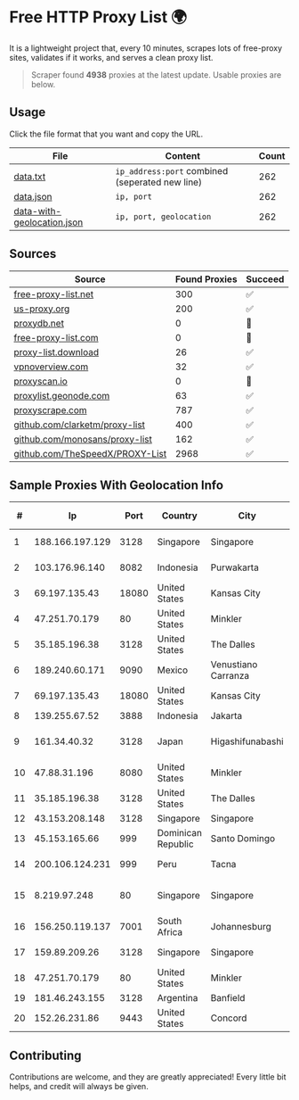 
# Free HTTP Proxy List 🌍

It is a lightweight project that, every 10 minutes, scrapes lots of free-proxy sites, validates if it works, and serves a clean proxy list.


> Scraper found **4938** proxies at the latest update. Usable proxies are below.

## Usage

Click the file format that you want and copy the URL.


|File|Content|Count|
|----|-------|-----|
|[data.txt](https://raw.githubusercontent.com/themiralay/Proxy-List-World/master/data.txt)|`ip_address:port` combined (seperated new line)|262|
|[data.json](https://raw.githubusercontent.com/themiralay/Proxy-List-World/master/data.json)|`ip, port`|262|
|[data-with-geolocation.json](https://raw.githubusercontent.com/themiralay/Proxy-List-World/master/data-with-geolocation.json)|`ip, port, geolocation`|262|

## Sources

|Source|Found Proxies|Succeed|
|------|-------------|-------|
|[free-proxy-list.net](https://free-proxy-list.net)|300|✅|
|[us-proxy.org](https://www.us-proxy.org)|200|✅|
|[proxydb.net](http://proxydb.net)|0|🚫|
|[free-proxy-list.com](https://free-proxy-list.com/?page=&port=&type%5B%5D=http&type%5B%5D=https&up_time=0&search=Search)|0|🚫|
|[proxy-list.download](https://www.proxy-list.download/HTTP)|26|✅|
|[vpnoverview.com](https://vpnoverview.com/privacy/anonymous-browsing/free-proxy-servers)|32|✅|
|[proxyscan.io](https://www.proxyscan.io)|0|🚫|
|[proxylist.geonode.com](https://proxylist.geonode.com/api/proxy-list?limit=300&page=1&sort_by=lastChecked&sort_type=desc&protocols=http,https)|63|✅|
|[proxyscrape.com](https://api.proxyscrape.com/v2/?request=displayproxies&protocol=http&timeout=10000&country=all&ssl=all&anonymity=all)|787|✅|
|[github.com/clarketm/proxy-list](https://raw.githubusercontent.com/clarketm/proxy-list/master/proxy-list-raw.txt)|400|✅|
|[github.com/monosans/proxy-list](https://raw.githubusercontent.com/monosans/proxy-list/main/proxies/http.txt)|162|✅|
|[github.com/TheSpeedX/PROXY-List](https://raw.githubusercontent.com/TheSpeedX/PROXY-List/master/http.txt)|2968|✅|


## Sample Proxies With Geolocation Info

|#|Ip|Port|Country|City|Internet Service Provider|
|-|--|----|-------|----|-------------------------|
|1|188.166.197.129|3128|Singapore|Singapore|DigitalOcean, LLC|
|2|103.176.96.140|8082|Indonesia|Purwakarta|PT Global Sarana Elektronika|
|3|69.197.135.43|18080|United States|Kansas City|WholeSale Internet|
|4|47.251.70.179|80|United States|Minkler|Alibaba Cloud LLC|
|5|35.185.196.38|3128|United States|The Dalles|Google LLC|
|6|189.240.60.171|9090|Mexico|Venustiano Carranza|Uninet S.A. de C.V.|
|7|69.197.135.43|18080|United States|Kansas City|WholeSale Internet|
|8|139.255.67.52|3888|Indonesia|Jakarta|PT. LINKNET|
|9|161.34.40.32|3128|Japan|Higashifunabashi|NTT PC Communications, Inc.|
|10|47.88.31.196|8080|United States|Minkler|Alibaba.com LLC|
|11|35.185.196.38|3128|United States|The Dalles|Google LLC|
|12|43.153.208.148|3128|Singapore|Singapore|Aceville Pte.ltd|
|13|45.153.165.66|999|Dominican Republic|Santo Domingo|Silkglobal Dominicana SRL|
|14|200.106.124.231|999|Peru|Tacna|Telefonica del Peru|
|15|8.219.97.248|80|Singapore|Singapore|Alibaba (US) Technology Co., Ltd.|
|16|156.250.119.137|7001|South Africa|Johannesburg|Shenzhen Jizhan Technology Co|
|17|159.89.209.26|3128|Singapore|Singapore|DigitalOcean, LLC|
|18|47.251.70.179|80|United States|Minkler|Alibaba Cloud LLC|
|19|181.46.243.155|3128|Argentina|Banfield|Telecentro S.A.|
|20|152.26.231.86|9443|United States|Concord|MCNC|



## Contributing

Contributions are welcome, and they are greatly appreciated! Every
little bit helps, and credit will always be given.


